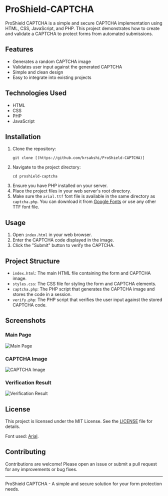 # ProShield-CAPTCHA

<p> ProShield CAPTCHA is a simple and secure CAPTCHA implementation using HTML, CSS, JavaScript, and PHP. This project demonstrates how to create and validate a CAPTCHA to protect forms from automated submissions. </p> <h2>Features</h2> <ul> <li>Generates a random CAPTCHA image</li> <li>Validates user input against the generated CAPTCHA</li> <li>Simple and clean design</li> <li>Easy to integrate into existing projects</li> </ul> <h2>Technologies Used</h2> <ul> <li>HTML</li> <li>CSS</li> <li>PHP</li> <li>JavaScript</li> </ul> <h2>Installation</h2> <ol> <li>Clone the repository: <pre><code>git clone [(https://github.com/krsakshi/ProShield-CAPTCHA)]</code></pre> </li> <li>Navigate to the project directory: <pre><code>cd proshield-captcha</code></pre> </li> <li>Ensure you have PHP installed on your server.</li> <li>Place the project files in your web server's root directory.</li> <li>Make sure the <code>arial.ttf</code> font file is available in the same directory as <code>captcha.php</code>. You can download it from <a href="https://fonts.google.com/specimen/Arial">Google Fonts</a> or use any other TTF font file.</li> </ol> <h2>Usage</h2> <ol> <li>Open <code>index.html</code> in your web browser.</li> <li>Enter the CAPTCHA code displayed in the image.</li> <li>Click the "Submit" button to verify the CAPTCHA.</li> </ol> <h2>Project Structure</h2> <ul> <li><code>index.html</code>: The main HTML file containing the form and CAPTCHA image.</li> <li><code>styles.css</code>: The CSS file for styling the form and CAPTCHA elements.</li> <li><code>captcha.php</code>: The PHP script that generates the CAPTCHA image and stores the code in a session.</li> <li><code>verify.php</code>: The PHP script that verifies the user input against the stored CAPTCHA code.</li> </ul> <h2>Screenshots</h2> <div class="screenshots"> <h3>Main Page</h3> <img src="screenshots/main_page.png" alt="Main Page"> <h3>CAPTCHA Image</h3> <img src="screenshots/captcha_image.png" alt="CAPTCHA Image"> <h3>Verification Result</h3> <img src="screenshots/verification_result.png" alt="Verification Result"> </div> <h2>License</h2> <p> This project is licensed under the MIT License. See the <a href="LICENSE">LICENSE</a> file for details. </p>Font used: <a href="https://fonts.google.com/specimen/Arial">Arial</a>. </p> <h2>Contributing</h2> <p> Contributions are welcome! Please open an issue or submit a pull request for any improvements or bug fixes. </p> </p> <hr> <p>ProShield CAPTCHA - A simple and secure solution for your form protection needs.</p> </div> </body> </html>
